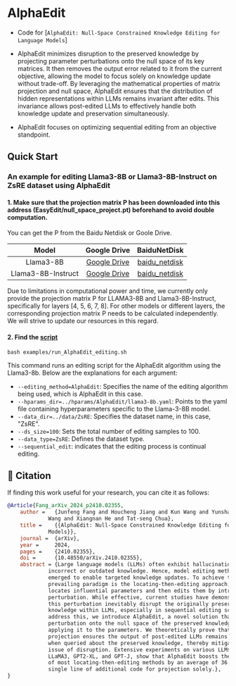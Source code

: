# AlphaEdit
- Code for [``AlphaEdit: Null-Space Constrained Knowledge Editing for Language Models``]

- AlphaEdit minimizes disruption to the preserved knowledge by projecting parameter perturbations onto the null space of its key matrices. It then removes the output error related to it from the current objective, allowing the model to focus solely on knowledge update without trade-off.  By leveraging the mathematical properties of matrix projection and null space, AlphaEdit ensures that the distribution of hidden representations within LLMs remains invariant after edits. This invariance allows post-edited LLMs to effectively handle both knowledge update and preservation simultaneously.
- AlphaEdit focuses on optimizing sequential editing from an objective standpoint. 




## Quick Start
### An example for editing Llama3-8B or Llama3-8B-Instruct on ZsRE dataset using AlphaEdit
#### 1. Make sure that the projection matrix P has been downloaded into this address (EasyEdit/null_space_project.pt) beforehand to avoid double computation. 

You can get the P from the Baidu Netdisk or Goole Drive.

| **Model** | Google Drive| BaiduNetDisk |
| :--------: | :-----------------------------------------------------------------------------------------------: | :-----------------------------------------------------------------------------: |
| Llama3-8B | [Google Drive](https://drive.google.com/file/d/1dTAGLgvNj8TWcR3o87Rb0XNV-VlsAsop/view?usp=sharing) | [baidu_netdisk]( https://pan.baidu.com/s/1Unk3X6jl3LZw_OF5eLoEeA?pwd=mcaf ) |
| Llama3-8B-Instruct | [Google Drive](https://drive.google.com/file/d/1vr0Pcohb7pW3SWvGhFy7xrB8DdA9BVex/view?usp=sharing) | [baidu_netdisk]( https://pan.baidu.com/s/1Sgfz2bqRiBZdkG3meTtWwA?pwd=dj9i ) |

Due to limitations in computational power and time, we currently only provide the projection matrix P for LLAMA3-8B and Llama3-8B-Instruct, specifically for layers [4, 5, 6, 7, 8]. For other models or different layers, the corresponding projection matrix P needs to be calculated independently. We will strive to update our resources in this regard.

#### 2. Find the [script](EasyEdit/examples/run_AlphaEdit_editing.sh)
 
    bash examples/run_AlphaEdit_editing.sh

This command runs an editing script for the AlphaEdit algorithm using the Llama3-8b. Below are the explanations for each argument:

- `--editing_method=AlphaEdit`: Specifies the name of the editing algorithm being used, which is AlphaEdit in this case.
- `--hparams_dir=../hparams/AlphaEdit/llama3-8b.yaml`: Points to the yaml file containing hyperparameters specific to the Llama-3-8B model.
- `--data_dir=../data/ZsRE`: Specifies the dataset name, in this case, "ZsRE".
- `--ds_size=100`: Sets the total number of editing samples to 100.
- `--data_type=ZsRE`: Defines the dataset type. 
- `--sequential_edit`: indicates that the editing process is continual editing.



## 📖 Citation

If finding this work useful for your research, you can cite it as follows:


```bibtex
@Article{Fang_arXiv_2024_p2410.02355,
    author =   {Junfeng Fang and Houcheng Jiang and Kun Wang and Yunshan Ma and Xiang
             Wang and Xiangnan He and Tat-seng Chua},
    title =    {{AlphaEdit: Null-Space Constrained Knowledge Editing for Language
             Models}},
    journal =  {arXiv},
    year =     2024,
    pages =    {2410.02355},
    doi =      {10.48550/arXiv.2410.02355},
    abstract = {Large language models (LLMs) often exhibit hallucinations due to
             incorrect or outdated knowledge. Hence, model editing methods have
             emerged to enable targeted knowledge updates. To achieve this, a
             prevailing paradigm is the locating-then-editing approach, which first
             locates influential parameters and then edits them by introducing a
             perturbation. While effective, current studies have demonstrated that
             this perturbation inevitably disrupt the originally preserved
             knowledge within LLMs, especially in sequential editing scenarios. To
             address this, we introduce AlphaEdit, a novel solution that projects
             perturbation onto the null space of the preserved knowledge before
             applying it to the parameters. We theoretically prove that this
             projection ensures the output of post-edited LLMs remains unchanged
             when queried about the preserved knowledge, thereby mitigating the
             issue of disruption. Extensive experiments on various LLMs, including
             LLaMA3, GPT2-XL, and GPT-J, show that AlphaEdit boosts the performance
             of most locating-then-editing methods by an average of 36.4{\%} with a
             single line of additional code for projection solely.},
}
```
